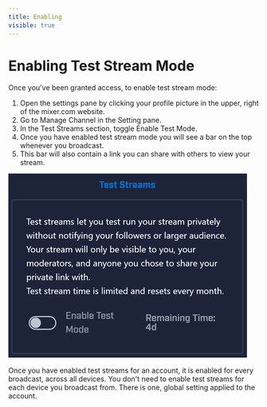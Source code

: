 ```yaml
---
title: Enabling
visible: true
---
```


# Enabling Test Stream Mode
Once you've been granted access, to enable test stream mode:
1. Open the settings pane by clicking your profile picture in the upper, right of the mixer.com website.
1. Go to Manage Channel in the Setting pane.
1. In the Test Streams section, toggle Enable Test Mode.
1. Once you have enabled test stream mode you will see a bar on the top whenever you broadcast.
1. This bar will also contain a link you can share with others to view your stream.

![](enable.png)

Once you have enabled test streams for an account, it is enabled for every broadcast, across all devices. You don't need to enable test streams for each device you broadcast from. There is one, global setting applied to the account.